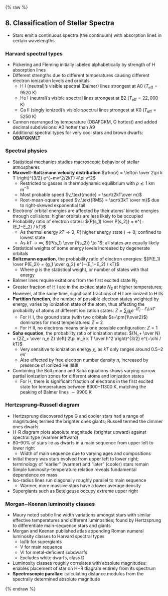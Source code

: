 {% raw %}

<section markdown="1">

## 8. Classification of Stellar Spectra

* Stars emit a continuous spectra (the continuum)
  with absorption lines in certain wavelengths

### Harvard spectral types

* Pickering and Fleming initially labeled alphabetically by strength of H absorption lines
* Different strengths due to different temperatures causing different electron
  ionization levels and orbitals
  * H I (neutral)’s visible spectral (Balmer) lines strongest at A0
    ($T_\text{eff} = 9520$ K)
  * He I (neutral)’s visible spectral lines strongest at B2
    ($T_\text{eff} = 22,000$ K)
  * Ca II (singly ionized)’s visible spectral lines strongest at K0
    ($T_\text{eff} = 5250$ K)
* Cannon rearranged by temperature (OBAFGKM, O hottest)
  and added decimal subdivisions: A0 hotter than A9
* Additional spectral types for very cool stars and brown dwarfs: **OBAFGKMLT**

### Spectral physics

* Statistical mechanics studies macroscopic behavior of stellar atmospheres
* **Maxwell−Boltzmann velocity distribution** $\rho(v) = \left(m \over 2\pi k T \right)^{3/2} e^{−mv^2/2kT} 4\pi v^2$
  * Restricted to gasses in thermodynamic equilibrium with $\rho \lesssim 1$ km m$^{-3}$
  * Most probable speed $v_\text{mode} = \sqrt{2kT\over m}$
  * Root-mean-square speed $v_\text{RMS} = \sqrt{3kT \over m}$ due to right-skewed exponential tail
* Electrons’ orbital energies are affected by their atoms’ kinetic energies
  through collisions: higher orbitals are less likely to be occupied
* Probability ratio of electron states: ${P(s_1) \over P(s_2)} = e^{−(E_1−E_2) / kT}$
  * As thermal energy $kT \to 0$, $P(\text{ higher energy state }) \to 0$; confined to lowest state
  * As $kT \to \infty$, ${P(s_1) \over P(s_2)} \to 1$; all states are equally likely
* Statistical weights of some energy levels increased by degenerate orbitals
* **Boltzmann equation**, the probability ratio of electron energies:
  ${P(E_1) \over P(E_2)} = {g_1 \over g_2} e^{−(E_1−E_2) / kT}$
  * Where $g$ is the statistical weight, or number of states with that energy
* Balmer lines require exitations from the first excited state $N_2$
* Greater fraction of H I are in the excited state $N_2$ at higher temperatures;
  However, at the same time, significant fractions of H I are ionized to H IIs
* **Partition function**, the number of possible electron states weighted by energy,
  varies by ionization state of the atom, thus affecting the probability of
  atoms at different ionization states: $Z = \sum_j g_j e^{−(E_j−E_1) / kT}$
  * For H I, the ground state (with two orbitals $s=\pm{1\over2}$) dominates for most temperatures: $Z \approx 2$
  * For H II, no electrons means only one possible configuration: $Z = 1$
* **Saha equation**, the probability ratio of ionization states:
  ${N_+ \over N} = {2Z_+ \over n_e Z} \left( 2\pi m_e k T \over h^2 \right)^{3/2} e^{−\chi / kT}$
  * Very sensitive to ionization energy $\chi$, as $kT$ only ranges around 0.5−2 eV
  * Also effected by free electron number density $n$, increased by presence of ionized He II&III
* Combining the Boltzmann and Saha equations shows varying narrow partial ionization
  zones for different atoms and ionization states
  * For H, there is significant fraction of electrons in the first excited state for
    temperatures between 8300−11300 K, matching the peaking of Balmer lines $\sim9900$ K

### Hertzsprung–Russell diagram

* Hertzsprung discovered type G and cooler stars had a range of magnitudes;
  termed the brighter ones giants; Russell termed the dimmer ones dwarfs
* H–R diagram plots absolute magnitude (brighter upward) against
  spectral type (warmer leftward)
* 80–90% of stars lie as dwarfs in a main sequence from upper left to lower right
  * Width of main sequence due to varying ages and compositions
* Initial theory was stars evolved from upper left to lower right;
  terminology of “earlier” (warmer) and “later” (cooler) stars remain
* Simple luminosity–temperature relation reveals fundamental dependence on mass
* Iso-radius lines run diagonally roughly parallel to main sequence
  * Warmer, more massive stars have a lower average density
* Supergiants such as Betelgeuse occupy extreme upper right

### Morgan−Keenan luminosity classes

* Maury noted subtle line width variations amongst stars with similar effective
  temperatures and different luminosities; found by Hertzsprung to differentiate
  main-sequence stars and giants
* Morgan and Keenan published atlas appending Roman numeral luminosity classes
  to Harvard spectral types
  * Ia/Ib for supergiants
  * V for main requence
  * VI for metal-deficient subdwarfs
  * Excludes white dwarfs, class D
* Luminosity classes roughly correlates with absolute magnitudes:
  enables placement of star on H−R diagram entirely from its spectrum
* **Spectroscopic parallax**: calculating distance modulus from the
  spectrally determined absolute magnitude

</section>

{% endraw %}
